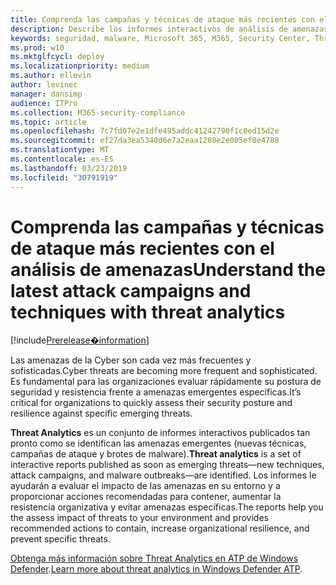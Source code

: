 ```yaml
---
title: Comprenda las campañas y técnicas de ataque más recientes con el análisis de amenazas
description: Describe los informes interactivos de análisis de amenazas
keywords: seguridad, malware, Microsoft 365, M365, Security Center, Threat Analytics, Windows Defender ATP, Cyber, Security postura, amenazas emergentes
ms.prod: w10
ms.mktglfcycl: deploy
ms.localizationpriority: medium
ms.author: ellevin
author: levinec
manager: dansimp
audience: ITPro
ms.collection: M365-security-compliance
ms.topic: article
ms.openlocfilehash: 7c7fd07e2e1dfe495addc41242790f1c0ed15d2e
ms.sourcegitcommit: ef27da3ea5340d6e7a2eaa1288e2e005ef8e4788
ms.translationtype: MT
ms.contentlocale: es-ES
ms.lasthandoff: 03/23/2019
ms.locfileid: "30791919"
---
```

# <a name="understand-the-latest-attack-campaigns-and-techniques-with-threat-analytics"></a><span data-ttu-id="a665f-104">Comprenda las campañas y técnicas de ataque más recientes con el análisis de amenazas</span><span class="sxs-lookup"><span data-stu-id="a665f-104">Understand the latest attack campaigns and techniques with threat analytics</span></span>

[!include[Prerelease�information](prerelease.md)]

<span data-ttu-id="a665f-105">Las amenazas de la Cyber son cada vez más frecuentes y sofisticadas.</span><span class="sxs-lookup"><span data-stu-id="a665f-105">Cyber threats are becoming more frequent and sophisticated.</span></span> <span data-ttu-id="a665f-106">Es fundamental para las organizaciones evaluar rápidamente su postura de seguridad y resistencia frente a amenazas emergentes específicas.</span><span class="sxs-lookup"><span data-stu-id="a665f-106">It’s critical for organizations to quickly assess their security posture and resilience against specific emerging threats.</span></span>

<span data-ttu-id="a665f-107">**Threat Analytics** es un conjunto de informes interactivos publicados tan pronto como se identifican las amenazas emergentes (nuevas técnicas, campañas de ataque y brotes de malware).</span><span class="sxs-lookup"><span data-stu-id="a665f-107">**Threat analytics** is a set of interactive reports published as soon as emerging threats—new techniques, attack campaigns, and malware outbreaks—are identified.</span></span> <span data-ttu-id="a665f-108">Los informes le ayudarán a evaluar el impacto de las amenazas en su entorno y a proporcionar acciones recomendadas para contener, aumentar la resistencia organizativa y evitar amenazas específicas.</span><span class="sxs-lookup"><span data-stu-id="a665f-108">The reports help you the assess impact of threats to your environment and provides recommended actions to contain, increase organizational resilience, and prevent specific threats.</span></span>

<span data-ttu-id="a665f-109">[Obtenga más información sobre Threat Analytics en ATP de Windows Defender](https://docs.microsoft.com/en-us/windows/security/threat-protection/windows-defender-atp/threat-analytics).</span><span class="sxs-lookup"><span data-stu-id="a665f-109">[Learn more about threat analytics in Windows Defender ATP](https://docs.microsoft.com/en-us/windows/security/threat-protection/windows-defender-atp/threat-analytics).</span></span>  